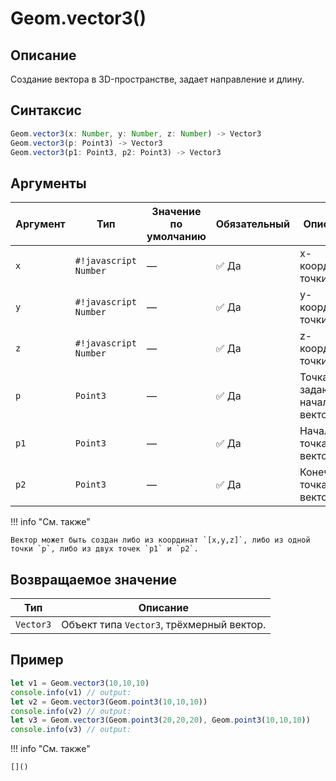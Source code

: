 # Geom.vector3()

## Описание
Создание вектора в 3D-пространстве, задает направление и длину.

## Синтаксис
```javascript
Geom.vector3(x: Number, y: Number, z: Number) -> Vector3
Geom.vector3(p: Point3) -> Vector3
Geom.vector3(p1: Point3, p2: Point3) -> Vector3
```

## Аргументы

| Аргумент | Тип                  | Значение по умолчанию | Обязательный        | Описание                          |
|----------|-----------------------|----------------------|---------------------|-----------------------------------|
| `x`      | `#!javascript Number` | —                    | :white_check_mark: Да | x-координата точки               |
| `y`      | `#!javascript Number` | —                    | :white_check_mark: Да | y-координата точки               |
| `z`      | `#!javascript Number` | —                    | :white_check_mark: Да | z-координата точки               |
| `p`      | `Point3`             | —                    | :white_check_mark: Да | Точка, задающая начало вектора   |
| `p1`     | `Point3`             | —                    | :white_check_mark: Да | Начальная точка вектора          |
| `p2`     | `Point3`             | —                    | :white_check_mark: Да | Конечная точка вектора           |


!!! info "См. также"

    Вектор может быть создан либо из координат `[x,y,z]`, либо из одной точки `p`, либо из двух точек `p1` и `p2`.

## Возвращаемое значение

| Тип                  | Описание                                      |
|----------------------|-----------------------------------------------|
| `Vector3`            | Объект типа `Vector3`, трёхмерный вектор.     |


## Пример
```javascript linenums="1"
let v1 = Geom.vector3(10,10,10)
console.info(v1) // output:
let v2 = Geom.vector3(Geom.point3(10,10,10))
console.info(v2) // output:
let v3 = Geom.vector3(Geom.point3(20,20,20), Geom.point3(10,10,10))
console.info(v3) // output:
```

!!! info "См. также"

    []()

